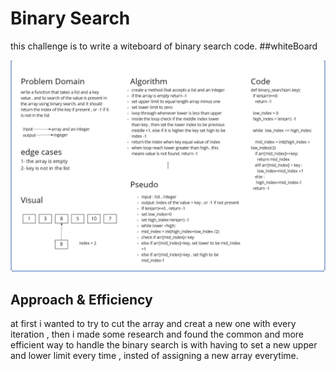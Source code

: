 # Binary Search
this challenge is to write a witeboard of binary search code.
##whiteBoard

![whiteboard](./array-binary-search.PNG)



## Approach & Efficiency
at first i wanted to try to cut the array and creat a new one with every iteration , then i made some research and found the common and more efficient way to handle the binary search
is with having to set a new upper and lower limit every time , insted of assigning a new array everytime.
